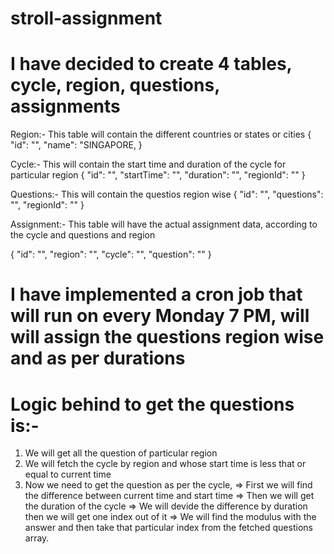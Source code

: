 # stroll-assignment

# I have decided to create 4 tables, cycle, region, questions, assignments

Region:- This table will contain the different countries or states or cities
{
    "id": "",
    "name": "SINGAPORE,
}

Cycle:- This will contain the start time and duration of the cycle for particular region
{
    "id": "",
    "startTime": "",
    "duration": "",
    "regionId": ""
}

Questions:- This will contain the questios region wise
{
    "id": "",
    "questions": "",
    "regionId": ""
}

Assignment:- This table will have the actual assignment data, according to the cycle and questions and region

{
    "id": "",
    "region": "",
    "cycle": "",
    "question": ""
}

# I have implemented a cron job that will run on every Monday 7 PM, will will assign the questions region wise and as per durations

# Logic behind to get the questions is:-
1. We will get all the question of particular region
2. We will fetch the cycle by region and whose start time is less that or equal to current   time
3. Now we need to get the question as per the cycle, 
    => First we will find the difference between current time and start time
    => Then we will get the duration of the cycle
    => We will devide the difference by duration then we will get one index out of it
    => We will find the modulus with the answer and then take that particular index from the fetched questions array.